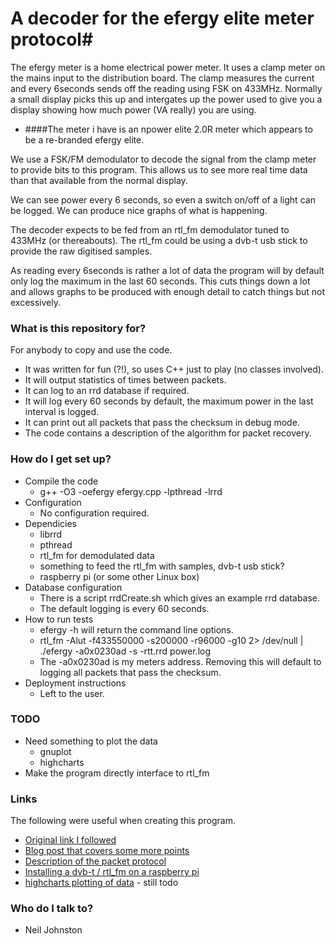 # A decoder for the efergy elite meter protocol#
The efergy meter is a home electrical power meter. It uses a clamp meter on the mains input to the distribution board. The clamp measures the current and every 6seconds sends off the reading using FSK on 433MHz. Normally a small display picks this up and intergates up the power used to give you a display showing how much power (VA really) you are using.

* ####The meter i have is an npower elite 2.0R meter which appears to be a re-branded efergy elite.

We use a FSK/FM demodulator to decode the signal from the clamp meter to provide bits to this program. This allows us to see more real time data than that available from the normal display. 

We can see power every 6 seconds, so even a switch on/off of a light can be logged. We can produce nice graphs of what is happening.

The decoder expects to be fed from an rtl_fm demodulator tuned to 433MHz (or
thereabouts). The rtl_fm could be using a dvb-t usb stick to provide the 
raw digitised samples.

As reading every 6seconds is rather a lot of data the program will by default only log the maximum in the last 60 seconds. This cuts things down a lot and allows graphs to be produced with enough detail to catch things but not excessively.

### What is this repository for? ###
For anybody to copy and use the code.

* It was written for fun (?!), so uses C++ just to play (no classes involved).
* It will output statistics of times between packets.
* It can log to an rrd database if required.
* It will log every 60 seconds by default, the maximum power in the last interval is logged.
* It can print out all packets that pass the checksum in debug mode.
* The code contains a description of the algorithm for packet recovery.

### How do I get set up? ###

* Compile the code
    * g++ -O3 -oefergy efergy.cpp -lpthread -lrrd
* Configuration
    * No configuration required.
* Dependicies
    * librrd
    * pthread
    * rtl_fm for demodulated data
    * something to feed the rtl_fm with samples, dvb-t usb stick?
    * raspberry pi (or some other Linux box)
* Database configuration
    * There is a script rrdCreate.sh which gives an example rrd database.
    * The default logging is every 60 seconds.
* How to run tests
    * efergy -h will return the command line options.
    * rtl_fm -Alut -f433550000 -s200000 -r96000 -g10 2> /dev/null | ./efergy -a0x0230ad -s -rtt.rrd power.log
    * The -a0x0230ad is my meters address. Removing this will default to logging all packets that pass the checksum.
* Deployment instructions
    * Left to the user.

### TODO ###
* Need something to plot the data
    * gnuplot
    * highcharts
* Make the program directly interface to rtl_fm 

### Links ###
The following were useful when creating this program.

* [Original link I followed](http://rtlsdr-dongle.blogspot.com.au/2013/11/finally-complete-working-prototype-of.html?) 
* [Blog post that covers some more points](http://goughlui.com/?p=5109)
* [Description of the packet protocol](http://electrohome.pbworks.com/w/page/34379858/Efergy-Elite-Wireless-Meter-Hack)
* [Installing a dvb-t / rtl_fm on a raspberry pi](http://zr6aic.blogspot.co.uk/2013/02/setting-up-my-raspberry-pi-as-sdr-server.html)
* [highcharts plotting of data](http://blog.tafkas.net/2012/10/03/gathering-and-charting-temperatures-using-rrdtool-and-highcharts/) - still todo

### Who do I talk to? ###

* Neil Johnston